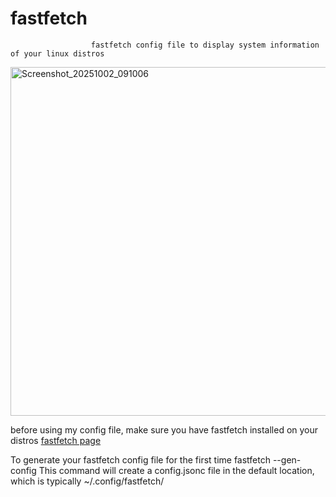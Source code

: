 # fastfetch
                      fastfetch config file to display system information of your linux distros

<img width="989" height="558" alt="Screenshot_20251002_091006" src="https://github.com/user-attachments/assets/0d55a85c-d9bc-46fc-9c4a-5d816545ce6a" />

before using my config file, make sure you have fastfetch installed on your distros
 [fastfetch page](https://github.com/fastfetch-cli/fastfetch) 

To generate your fastfetch config file for the first time 
                          fastfetch --gen-config
This command will create a config.jsonc file in the default location, which is typically ~/.config/fastfetch/
